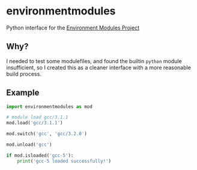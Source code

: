 # environmentmodules
Python interface for the [Environment Modules Project](https://github.com/cea-hpc/modules)


## Why?

I needed to test some modulefiles, and found the builtin `python` module insufficient, so I created this as a cleaner interface with a more reasonable build process.

## Example

```python
import environmentmodules as mod

# module load gcc/3.1.1
mod.load('gcc/3.1.1')

mod.switch('gcc', 'gcc/3.2.0')

mod.unload('gcc')

if mod.isloaded('gcc-5'):
    print('gcc-5 loaded successfully!')
```
